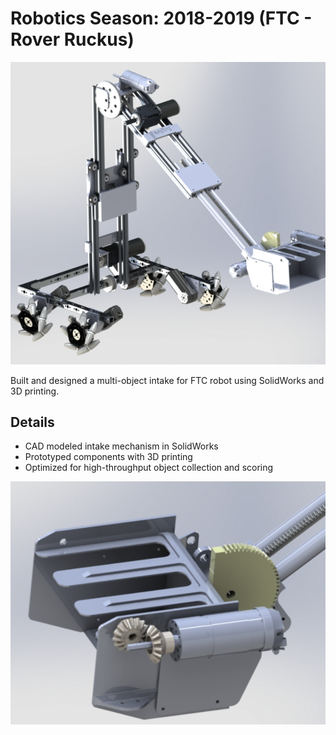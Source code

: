 # Robotics Season: 2018-2019 (FTC - Rover Ruckus)

![FTC Robot](../../images/2018Robot.png)


Built and designed a multi-object intake for FTC robot using SolidWorks and 3D printing.

## Details

- CAD modeled intake mechanism in SolidWorks
- Prototyped components with 3D printing
- Optimized for high-throughput object collection and scoring

![Intake Design](../../images/2018RobotAtt.png)
